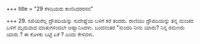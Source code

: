 +++
title = "29 ಕೆಳದಿಯರು ಕಾಣಿಸಿದರರಸನ"

+++
29. ಸಖಿಯರೆಲ್ಲ ದ್ರೌಪದಿಯನ್ನು ಸುದೇಷ್ಣೆಯ ಬಳಿಗೆ ಕರೆ ತಂದರು. ರಾಣಿಯು ದ್ರೌಪದಿಯನ್ನು ತನ್ನ ಮಂಚದ ಬಳಿಗೆ ಮೃದುವಾದ ಮಾತುಗಳಿಂದಲೇ ಆಹ್ವಾನಿಸಿದಳು. ಬಂದನಂತರ "ಸುಂದರಿ ನೀನು ಯಾರು? ನಿನ್ನ ರಮಣರು ಯಾರು ? ಈ ಕೊಳಕು ಬಟ್ಟೆ ಏಕೆ ? ಎಂದು ಕೇಳಿದಳು.